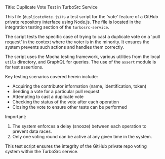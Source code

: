 Title: Duplicate Vote Test in TurboSrc Service

This file (`duplicateVote.js`) is a test script for the 'vote' feature of a GitHub private repository interface using Node.js. The file is located in the integration testing section of the `turbosrc-service`.

The script tests the specific case of trying to cast a duplicate vote on a 'pull request' in the context where the voter is in the minority. It ensures the system prevents such actions and handles them correctly.

The script uses the Mocha testing framework, various utilities from the local `utils` directory, and GraphQL for queries. The use of the `assert` module is for test assertions.

Key testing scenarios covered herein include:

- Acquiring the contributor information (name, identification, token)
- Sending a vote for a particular pull request
- Attempting to cast a duplicate vote
- Checking the status of the vote after each operation
- Closing the vote to ensure other tests can be performed

Important:
1. The system enforces a delay (snooze) between each operation to prevent data races.
2. Only one voting round can be active at any given time in the system.

This test script ensures the integrity of the GitHub private repo voting system within the TurboSrc service.